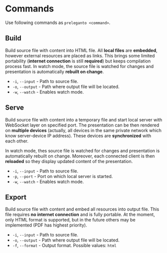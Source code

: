 # Commands

Use following commands as `preleganto <command>`.

## Build

Build source file with content into HTML file. All **local files** are **embedded**,
however external resources are placed as links. This brings some limited
portability (**internet connection** is still **required**) but keeps compilation
process fast. In watch mode, the source file is watched for changes and
presentation is automatically **rebuilt on change**.

* `-i`, `--input` - Path to source file.
* `-o`, `--output` - Path where output file will be located.
* `-w`, `--watch` - Enables watch mode.

## Serve

Build source file with content into a temporary file and start local server with
WebSocket layer on specified port. The presentation can be then rendered on
**multiple devices** (actually, all devices in the same private network which
know server-device IP address). These devices are **synchronized** with each
other.

In watch mode, thes source file is watched for changes and presentation is
automatically rebuilt on change. Moreover, each connected client is then
**reloaded** so they display updated content of the presentation.

* `-i`, `--input` - Path to source file.
* `-p`, `--port` - Port on which local server is started.
* `-w`, `--watch` - Enables watch mode.

## Export

Build source file with content and embed all resources into output file. This
file requires **no internet connection** and is fully portable. At the moment,
only HTML format is supported, but in the future others may be implemented (PDF
has highest priority).

* `-i`, `--input` - Path to source file.
* `-o`, `--output` - Path where output file will be located.
* `-f`, `--format` - Output format. Possible values: `html`
